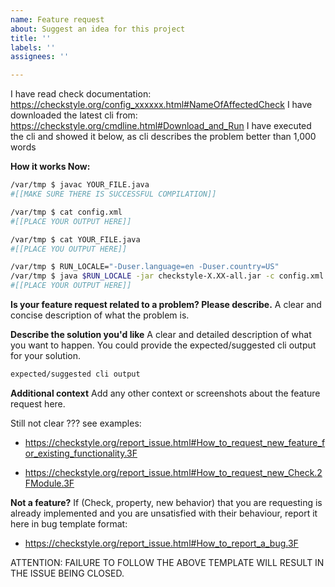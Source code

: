 ```yaml
---
name: Feature request
about: Suggest an idea for this project
title: ''
labels: ''
assignees: ''

---
```


I have read check documentation: https://checkstyle.org/config_xxxxxx.html#NameOfAffectedCheck
I have downloaded the latest cli from: https://checkstyle.org/cmdline.html#Download_and_Run
I have executed the cli and showed it below, as cli describes the problem better than 1,000 words

**How it works Now:**

```bash
/var/tmp $ javac YOUR_FILE.java
#[[MAKE SURE THERE IS SUCCESSFUL COMPILATION]]

/var/tmp $ cat config.xml
#[[PLACE YOUR OUTPUT HERE]]

/var/tmp $ cat YOUR_FILE.java
#[[PLACE YOU OUTPUT HERE]]

/var/tmp $ RUN_LOCALE="-Duser.language=en -Duser.country=US"
/var/tmp $ java $RUN_LOCALE -jar checkstyle-X.XX-all.jar -c config.xml YOUR_FILE.java
#[[PLACE YOUR OUTPUT HERE]]
```

**Is your feature request related to a problem? Please describe.**
A clear and concise description of what the problem is.

**Describe the solution you'd like**
A clear and detailed description of what you want to happen.
You could provide the expected/suggested cli output for your solution.

```bash
expected/suggested cli output
```

**Additional context**
Add any other context or screenshots about the feature request here.

Still not clear ???
see examples:

- https://checkstyle.org/report_issue.html#How_to_request_new_feature_for_existing_functionality.3F

- https://checkstyle.org/report_issue.html#How_to_request_new_Check.2FModule.3F

**Not a feature?**
If (Check, property, new behavior) that you are requesting is already
implemented and you are unsatisfied with their behaviour, report it here
in bug template format:

- https://checkstyle.org/report_issue.html#How_to_report_a_bug.3F

ATTENTION: FAILURE TO FOLLOW THE ABOVE TEMPLATE WILL RESULT IN THE ISSUE BEING CLOSED.
